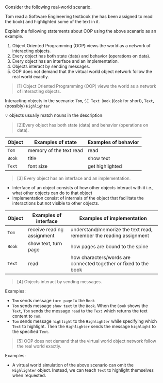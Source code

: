 <panel header=":lock::key: Describe objects in the given scenario">
<question has-input="true">

Consider the following real-world scenario.

<tip-box>

Tom read a Software Engineering textbook (he has been assigned to read the book) and highlighted some of the text in it.
  
</tip-box>

Explain the following statements about OOP using the above scenario as an example.

1. Object Oriented Programming (OOP) views the world as a network of interacting objects.
2. Every object has both state (data) and behavior (operations on data).
3. Every object has an interface and an implementation.
4. Objects interact by sending messages.
5. OOP does not demand that the virtual world object network follow the real world exactly.



<div slot="answer">

>[1] Object Oriented Programming (OOP) views the world as a network of interacting objects.

Interacting objects in the scenario: `Tom`, `SE Text Book` (`Book` for short), `Text`, (possibly) `Highlighter`
 
:bulb: objects usually match nouns in the description

>[2]Every object has both state (data) and behavior (operations on data).

Object | Examples of state | Examples of behavior
------ | ----------------- | --------------------
`Tom` | memory of the text read | read
`Book` | title | show text
`Text` | font size | get highlighted

>[3] Every object has an interface and an implementation.

* Interface of an object consists of how other objects interact with it i.e., what other objects can do to that object
* Implementation consist of internals of the object that facilitate the interactions but not visible to other objects.

Object | Examples of interface | Examples of implementation
------ | ----------------- | --------------------
`Tom` | receive reading assignment | understand/memorize the text read, remember the reading assignment
`Book` | show text, turn page | how pages are bound to the spine
`Text` | read | how characters/words are connected together or fixed to the book

>[4] Objects interact by sending messages.

Examples:

* `Tom` sends message `turn page` to the `Book`
* `Tom` sends message `show text` to the `Book`. When the `Book` shows the `Text`, `Tom` sends the message `read` to the `Text` which returns the text content to `Tom`.
* `Tom` sends message `highlight` to the `Highlighter` while specifying which `Text` to highlight. Then the `Highlighter` sends the message `highlight` to the specified `Text`.

>[5] OOP does not demand that the virtual world object network follow the real world exactly.

Examples:

* A virtual world simulation of the above scenario can omit the `Highlighter` object. Instead, we can teach `Text` to highlight themselves when requested.

</div>

</question>
</panel>
